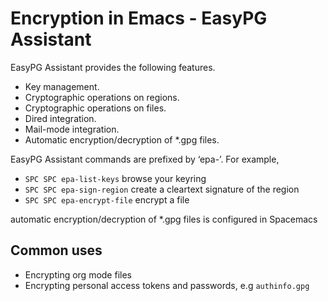 # Encryption in Emacs - EasyPG Assistant

EasyPG Assistant provides the following features.

* Key management.
* Cryptographic operations on regions.
* Cryptographic operations on files.
* Dired integration.
* Mail-mode integration.
* Automatic encryption/decryption of *.gpg files.

EasyPG Assistant commands are prefixed by ‘epa-’. For example,

* `SPC SPC epa-list-keys`    browse your keyring
* `SPC SPC epa-sign-region`  create a cleartext signature of the region
* `SPC SPC epa-encrypt-file` encrypt a file

automatic encryption/decryption of *.gpg files is configured in Spacemacs

## Common uses

* Encrypting org mode files
* Encrypting personal access tokens and passwords, e.g `authinfo.gpg`
